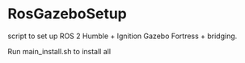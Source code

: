 # RosGazeboSetup
script to set up ROS 2 Humble + Ignition Gazebo Fortress + bridging. 

Run main_install.sh to install all